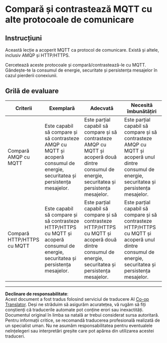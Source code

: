 <!--
CO_OP_TRANSLATOR_METADATA:
{
  "original_hash": "0d4033cdd7b5b5475c63770102e38480",
  "translation_date": "2025-08-28T10:15:45+00:00",
  "source_file": "1-getting-started/lessons/4-connect-internet/assignment.md",
  "language_code": "ro"
}
-->
# Compară și contrastează MQTT cu alte protocoale de comunicare

## Instrucțiuni

Această lecție a acoperit MQTT ca protocol de comunicare. Există și altele, inclusiv AMQP și HTTP/HTTPS.

Cercetează aceste protocoale și compară/contrastează-le cu MQTT. Gândește-te la consumul de energie, securitate și persistența mesajelor în cazul pierderii conexiunii.

## Grilă de evaluare

| Criterii | Exemplară | Adecvată | Necesită îmbunătățiri |
| -------- | --------- | -------- | --------------------- |
| Compară AMQP cu MQTT | Este capabil să compare și să contrasteze AMQP cu MQTT și acoperă consumul de energie, securitatea și persistența mesajelor. | Este parțial capabil să compare și să contrasteze AMQP cu MQTT și acoperă două dintre consumul de energie, securitatea și persistența mesajelor. | Este parțial capabil să compare și să contrasteze AMQP cu MQTT și acoperă unul dintre consumul de energie, securitatea și persistența mesajelor. |
| Compară HTTP/HTTPS cu MQTT | Este capabil să compare și să contrasteze HTTP/HTTPS cu MQTT și acoperă consumul de energie, securitatea și persistența mesajelor. | Este parțial capabil să compare și să contrasteze HTTP/HTTPS cu MQTT și acoperă două dintre consumul de energie, securitatea și persistența mesajelor. | Este parțial capabil să compare și să contrasteze HTTP/HTTPS cu MQTT și acoperă unul dintre consumul de energie, securitatea și persistența mesajelor. |

---

**Declinare de responsabilitate**:  
Acest document a fost tradus folosind serviciul de traducere AI [Co-op Translator](https://github.com/Azure/co-op-translator). Deși ne străduim să asigurăm acuratețea, vă rugăm să fiți conștienți că traducerile automate pot conține erori sau inexactități. Documentul original în limba sa natală ar trebui considerat sursa autoritară. Pentru informații critice, se recomandă traducerea profesională realizată de un specialist uman. Nu ne asumăm responsabilitatea pentru eventualele neînțelegeri sau interpretări greșite care pot apărea din utilizarea acestei traduceri.